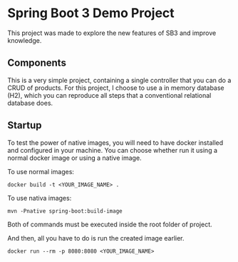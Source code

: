 ﻿
# Spring Boot 3 Demo Project

This project was made to explore the new features of SB3 and improve knowledge.


## Components

This is a very simple project, containing a single controller that you can do a CRUD of products. For this project, I choose to use a in memory database (H2), which you can reproduce all steps that a conventional relational database does.


## Startup

To test the power of native images, you will need to have docker installed and configured in your machine. You can choose whether run it using a normal docker image or using a native image.

To use normal images:

```
docker build -t <YOUR_IMAGE_NAME> .
```

To use nativa images:

```
mvn -Pnative spring-boot:build-image
```

Both of commands must be executed inside the root folder of project.

And then, all you have to do is run the created image earlier.

```
docker run --rm -p 8080:8080 <YOUR_IMAGE_NAME>
```
